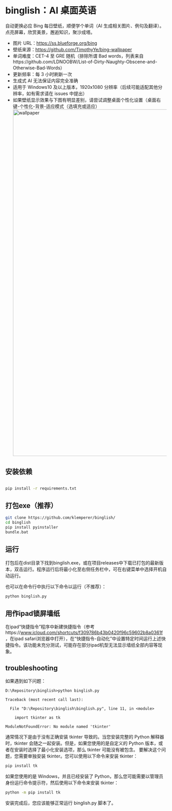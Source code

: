 # binglish：AI 桌面英语

自动更换必应 Bing 每日壁纸，顺便学个单词（AI 生成相关图片、例句及翻译）。
点亮屏幕，欣赏美景，邂逅知识，聚沙成塔。

- 图片 URL：https://ss.blueforge.org/bing
- 壁纸来源：https://github.com/TimothyYe/bing-wallpaper
- 单词难度：CET-4 至 GRE 随机（排除所谓 Bad words，列表来自https://github.com/LDNOOBW/List-of-Dirty-Naughty-Obscene-and-Otherwise-Bad-Words）
- 更新频率：每 3 小时刷新一次
- 生成式 AI 无法保证内容完全准确
- 适用于 Windows10 及以上版本，1920x1080 分辨率（后续可能适配其他分辨率，如有需求请在 issues 中提出）
- 如果壁纸显示效果与下图有明显差别，请尝试调整桌面个性化设置（桌面右键-个性化-背景-适应模式（选填充或适应）
  <img width="1920" height="1080" alt="wallpaper" src="https://github.com/user-attachments/assets/6baf27da-3aea-4e61-a130-0b93aeefd5ed">

## 安装依赖

```Bash

pip install -r requirements.txt
```

## 打包exe（推荐）

```Bash
git clone https://github.com/klemperer/binglish/
cd binglish
pip install pyinstaller
bundle.bat
```

## 运行

打包后在dist目录下找到binglish.exe，或在项目releases中下载已打包的最新版本，双击运行。程序运行后将最小化至右侧任务栏中，可在右键菜单中选择开机自动运行。

也可以在命令行中执行以下命令以运行（不推荐）：

```Bash
python binglish.py
```

## 用作ipad锁屏墙纸

在ipad“快捷指令”程序中新建快捷指令（参考https://www.icloud.com/shortcuts/f309786b43b0420f96c59602b8a0361f
，在ipad safari浏览器中打开），在“快捷指令-自动化”中设置特定时间运行上述快捷指令。该功能未充分测试，可能存在部分ipad机型无法显示墙纸全部内容等现象。

## troubleshooting

如果遇到如下问题：

```
D:\Repository\binglish>python binglish.py 

Traceback (most recent call last):

  File "D:\Repository\binglish\binglish.py", line 11, in <module>

    import tkinter as tk

ModuleNotFoundError: No module named 'tkinter'
```

通常情况下是由于没有正确安装 tkinter 导致的。当您安装完整的 Python 解释器时，tkinter 会随之一起安装。但是，如果您使用的是自定义的 Python 版本，或者在安装时选择了最小化安装选项，那么 tkinter 可能没有被包含。
要解决这个问题，您需要单独安装 tkinter。您可以使用以下命令来安装 tkinter：

```Bash
pip install tk
```

如果您使用的是 Windows，并且已经安装了 Python，那么您可能需要以管理员身份运行命令提示符，然后使用以下命令来安装 tkinter：

```Bash
python -m pip install tk
```

安装完成后，您应该能够正常运行 binglish.py 脚本了。

